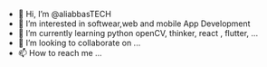 - 👋 Hi, I’m @aliabbasTECH
- 👀 I’m interested in softwear,web and mobile App Development
- 🌱 I’m currently learning python openCV, thinker, react , flutter, ...  
- 💞️ I’m looking to collaborate on ...
- 📫 How to reach me ...

<!---
aliabbasTECH/aliabbasTECH is a ✨ special ✨ repository because its `README.md` (this file) appears on your GitHub profile.
You can click the Preview link to take a look at your changes.
--->
